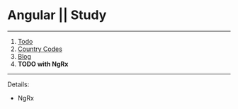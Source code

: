 # Angular || Study 
------------
1. [Todo](https://github.com/oleg9952/angular-study/tree/project_1 "Todo")
2. [Country Codes](https://github.com/oleg9952/angular-study/tree/project_2 "Country Codes")
3. [Blog](https://github.com/oleg9952/angular-study/tree/project_3 "Blog")
4. **TODO with NgRx**
------------
Details:
- NgRx